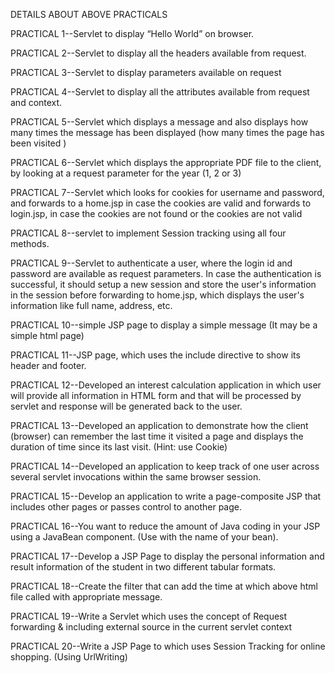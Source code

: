 DETAILS ABOUT ABOVE PRACTICALS

PRACTICAL 1--Servlet to display “Hello World” on browser.

PRACTICAL 2--Servlet to display all the headers available from request.

PRACTICAL 3--Servlet to display parameters available on request

PRACTICAL 4--Servlet to display all the attributes available from request and context.

PRACTICAL 5--Servlet which displays a message and also displays how many times the message has been displayed (how many times the page has been visited )

PRACTICAL 6--Servlet which displays the appropriate PDF file to the client, by looking at a request parameter for the year (1, 2 or 3)

PRACTICAL 7--Servlet which looks for cookies for username and password, and forwards to a home.jsp in case the cookies are valid and forwards to login.jsp, in case the cookies are not found or the cookies are not valid


PRACTICAL 8--servlet to implement Session tracking using all four methods.

PRACTICAL 9--Servlet to authenticate a user, where the login id and password are available as request parameters. In case the authentication is successful, it should setup a new session and store the user's information in the session before forwarding to home.jsp, which displays the user's information like full name, address, etc.

PRACTICAL 10--simple JSP page to display a simple message (It may be a simple html page)

PRACTICAL 11--JSP page, which uses the include directive to show its header and footer.

PRACTICAL 12--Developed an interest calculation application in which user will provide all information in HTML form and that will be processed by servlet and response will be generated back to the user.

PRACTICAL 13--Developed an application to demonstrate how the client (browser) can remember the last time it visited a page and displays the duration of time since its last visit. (Hint: use Cookie)

PRACTICAL 14--Developed an application to keep track of one user across several servlet invocations within the same browser session.

PRACTICAL 15--Develop an application to write a page-composite JSP that includes other pages or passes control to another page.

PRACTICAL 16--You want to reduce the amount of Java coding in your JSP using a JavaBean component. (Use with the name of your bean).

PRACTICAL 17--Develop a JSP Page to display the personal information and result information of the student in two different tabular formats.

PRACTICAL 18--Create the filter that can add the time at which above html file called with appropriate message.

PRACTICAL 19--Write a Servlet which uses the concept of Request forwarding & including external source in the current servlet context

PRACTICAL 20--Write a JSP Page to which uses Session Tracking for online shopping. (Using UrlWriting) 
